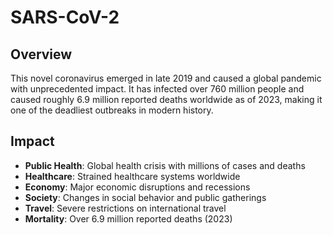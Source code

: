 # SARS-CoV-2

## Overview

This novel coronavirus emerged in late 2019 and caused a global pandemic with unprecedented impact. It has infected over 760 million people and caused roughly 6.9 million reported deaths worldwide as of 2023, making it one of the deadliest outbreaks in modern history.

## Impact

- **Public Health**: Global health crisis with millions of cases and deaths
- **Healthcare**: Strained healthcare systems worldwide
- **Economy**: Major economic disruptions and recessions
- **Society**: Changes in social behavior and public gatherings
- **Travel**: Severe restrictions on international travel
- **Mortality**: Over 6.9 million reported deaths (2023)
